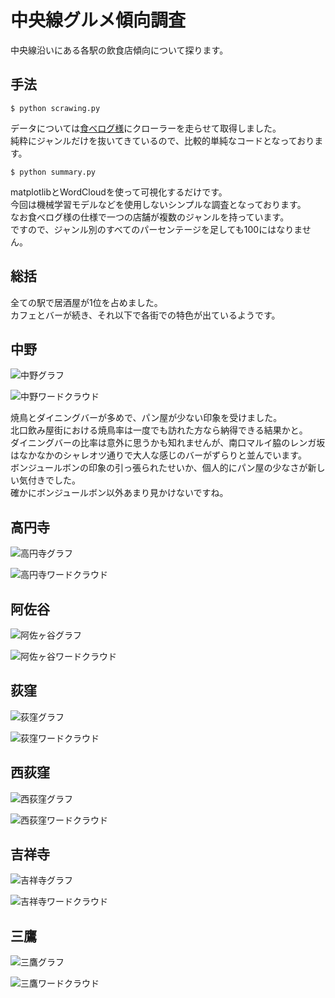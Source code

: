 # 中央線グルメ傾向調査
中央線沿いにある各駅の飲食店傾向について探ります。

## 手法
```
$ python scrawing.py
```
データについては[食べログ様](https://tabelog.com/)にクローラーを走らせて取得しました。  
純粋にジャンルだけを抜いてきているので、比較的単純なコードとなっております。  
```
$ python summary.py
```
matplotlibとWordCloudを使って可視化するだけです。  
今回は機械学習モデルなどを使用しないシンプルな調査となっております。  
なお食べログ様の仕様で一つの店舗が複数のジャンルを持っています。  
ですので、ジャンル別のすべてのパーセンテージを足しても100にはなりません。

## 総括
全ての駅で居酒屋が1位を占めました。  
カフェとバーが続き、それ以下で各街での特色が出ているようです。

## 中野
![中野グラフ](https://raw.githubusercontent.com/tomboy-jp/ChuoLineGourmet/master/grapf/中野.png "中野グラフ")  

![中野ワードクラウド](https://raw.githubusercontent.com/tomboy-jp/ChuoLineGourmet/master/word_cloud/中野.png "中野ワードクラウド")  

焼鳥とダイニングバーが多めで、パン屋が少ない印象を受けました。  
北口飲み屋街における焼鳥率は一度でも訪れた方なら納得できる結果かと。  
ダイニングバーの比率は意外に思うかも知れませんが、南口マルイ脇のレンガ坂はなかなかのシャレオツ通りで大人な感じのバーがずらりと並んでいます。  
ボンジュールボンの印象の引っ張られたせいか、個人的にパン屋の少なさが新しい気付きでした。  
確かにボンジュールボン以外あまり見かけないですね。  

## 高円寺  
![高円寺グラフ](https://raw.githubusercontent.com/tomboy-jp/ChuoLineGourmet/master/grapf/高円寺.png "高円寺グラフ")  

![高円寺ワードクラウド](https://raw.githubusercontent.com/tomboy-jp/ChuoLineGourmet/master/word_cloud/高円寺.png "高円寺ワードクラウド")  

## 阿佐谷  
![阿佐ヶ谷グラフ](https://raw.githubusercontent.com/tomboy-jp/ChuoLineGourmet/master/grapf/阿佐ヶ谷.png "阿佐ヶ谷グラフ")  

![阿佐ヶ谷ワードクラウド](https://raw.githubusercontent.com/tomboy-jp/ChuoLineGourmet/master/word_cloud/阿佐ヶ谷.png "阿佐ヶ谷ワードクラウド")  

## 荻窪  
![荻窪グラフ](https://raw.githubusercontent.com/tomboy-jp/ChuoLineGourmet/master/grapf/荻窪.png "荻窪グラフ")  

![荻窪ワードクラウド](https://raw.githubusercontent.com/tomboy-jp/ChuoLineGourmet/master/word_cloud/荻窪.png "荻窪ワードクラウド")  

## 西荻窪  
![西荻窪グラフ](https://raw.githubusercontent.com/tomboy-jp/ChuoLineGourmet/master/grapf/西荻窪.png "西荻窪グラフ")  

![西荻窪ワードクラウド](https://raw.githubusercontent.com/tomboy-jp/ChuoLineGourmet/master/word_cloud/西荻窪.png "西荻窪ワードクラウド")  

## 吉祥寺  
![吉祥寺グラフ](https://raw.githubusercontent.com/tomboy-jp/ChuoLineGourmet/master/grapf/吉祥寺.png "吉祥寺グラフ")  

![吉祥寺ワードクラウド](https://raw.githubusercontent.com/tomboy-jp/ChuoLineGourmet/master/word_cloud/吉祥寺.png "吉祥寺ワードクラウド")  

## 三鷹  
![三鷹グラフ](https://raw.githubusercontent.com/tomboy-jp/ChuoLineGourmet/master/grapf/三鷹.png "三鷹グラフ")  

![三鷹ワードクラウド](https://raw.githubusercontent.com/tomboy-jp/ChuoLineGourmet/master/word_cloud/三鷹.png "三鷹ワードクラウド")  
